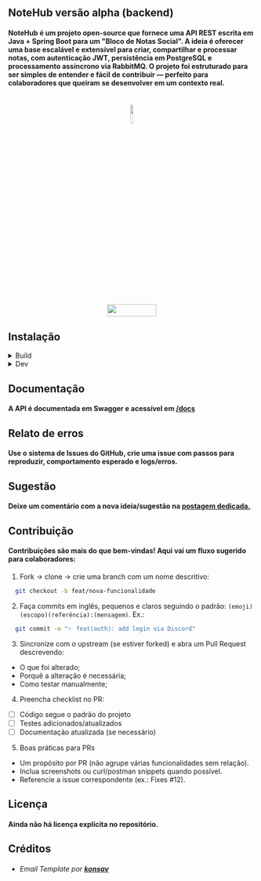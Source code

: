 
## NoteHub versão alpha (backend)

#### NoteHub é um projeto open-source que fornece uma API REST escrita em Java + Spring Boot para um "Bloco de Notas Social". A ideia é oferecer uma base escalável e extensível para criar, compartilhar e processar notas, com autenticação JWT, persistência em PostgreSQL e processamento assíncrono via RabbitMQ. O projeto foi estruturado para ser simples de entender e fácil de contribuir — perfeito para colaboradores que queiram se desenvolver em um contexto real.

<br>

<div align="center">
  <a href="https://notehub.com.br">
    <img width="10%" height="10%" src="https://github.com/lucas-adm/springboot-notehub/blob/main/src/main/resources/public/imgs/logo.png">
  </a>
</div>
<br>
<div align="center">
  <a href="https://github.com/lucas-adm/springboot-notehub/releases/tag/v1.0">
    <img width="100px" height="25px" src="https://img.shields.io/badge/notehub-v1.0-7c3aed">
  </a>
</div>

## Instalação

<details>

  <summary>Build</summary>

  #### Pré-requisitos(build):
  
  - Git
  - Docker
  
  1. Digite os seguintes comandos no terminal dentro da pasta desejada:
  ```bash
    git clone https://github.com/lucas-adm/springboot-notehub.git
    cd springboot-notehub
  ```

  2. Copie o arquivo de exemplo de variáveis de ambiente e ajuste conforme necessário:
  ```bash
    (Linux e macOS) cp .env.example .env
    (Windows) copy .env.example .env
  ```

  3. Suba a aplicação com Docker Compose:
  ```bash
    docker compose up -d
  ```

  4. Acesse a API em `http://localhost:8080` (por padrão). A documentação interativa normalmente fica em `http://localhost:8080/docs`.

  5. Para parar e remover containers:
  ```bash
    docker compose down --rmi all --volumes
  ```
  
</details>

<details>

  <summary>Dev</summary>

  #### Pré-requisitos(dev):

  - Git
  - Docker
  - Java 21

  1. Siga as intruções do build até a parte 2(faça a parte 2).

  2. Em docker-compose.yml comente os blocos:

  > Em ambiente de desenvolvimento será utilizado o banco de dados em memória e a aplicação será executada pela IDE.

  ```docker
  # postgres:
  #   image: postgres:14
  #   container_name: postgres
  #   environment:
  #     POSTGRES_DB: ${PGDATABASE}
  #     POSTGRES_USER: ${PGUSERNAME}
  #     POSTGRES_PASSWORD: ${PGPASSWORD}
  #   ports:
  #     - '5432:5432'
  #   volumes:
  #     - postgres_data:/var/lib/postgresql/data

  #   app:
  #     container_name: app
  #     build:
  #       context: .
  #       dockerfile: Dockerfile
  #     ports:
  #       - '8080:8080'
  #     env_file:
  #       - .env.example
  #     depends_on:
  #       - postgres
  #       - rabbitmq
  #       - mailhog
  
  # volumes:
  #   postgres_data:
  ```

  3. Suba a aplicação com Docker Compose:
  ```bash
    docker compose up -d
  ```

  4. Em `src/main/resources/application-dev.properties` preencha os valores das variáveis de ambiente:
  > O arquivo .env só atende ao ambiente de produção.
  ```properties
    api.server.host=${SERVER:http://localhost:8080}
    api.client.host=${http://localhost:3000}
    api.server.security.token.secret=${SECRET:seu-segredo}
    
    oauth.github.client.id=${GHCI:seu-github-client-id}
    oauth.github.client.secret=${GHCS:seu-github-client-secret}
    
    spring.rabbitmq.addresses=${RABBITMQ_ADDRESSES:amqp://user:root@rabbitmq:5672}
    broker.queue.activation.name=default.activation
    broker.queue.password.name=default.password
    broker.queue.email.name=default.email
    
    spring.mail.host=${SPRING_MAIL_HOST:mailhog}
    spring.mail.port=${SPRING_MAIL_PORT:1025}
    spring.mail.friendly.name=${SPRING_MAIL_FRIENDLY_NAME:seu-nome-amigável}
    spring.mail.username=${SPRING_MAIL_USERNAME:seu-email-de-teste}
    spring.mail.password=${SPRING_MAIL_PASSWORD:}
  ```

  5. Em `src/main/java/br/com/notehub/domain/notification/Notification.java` comente a seguinte parte:
  > O banco de dados em memória não oferece suporte ao tipo de coluna JSON/JSONB.
  ```java
    // @Column(columnDefinition = "JSONB")
    // @JdbcTypeCode(SqlTypes.JSON)
    @Convert(converter = NotificationFieldInfoConverter.class)
    private Map<String, Object> info;
  ```

  6. Inicie a aplicação.
  ```bash
    ./mvnw spring-boot:run
  ```

  7. Acesse a API em `http://localhost:8080` (por padrão). A documentação interativa normalmente fica em `http://localhost:8080/docs`.

  8. Para acessar a caixa de e-mails acesse `http://localhost:8025`.

  8. Para parar e remover containers acione `CTRL+C` no terminal e em seguide digite:
  ```bash
    docker compose down --rmi all --volumes
  ```
  
</details>

## Documentação
#### A API é documentada em Swagger e acessível em <a href="https://api.notehub.com.br/docs">/docs</a>

## Relato de erros
#### Use o sistema de Issues do GitHub, crie uma issue com passos para reproduzir, comportamento esperado e logs/erros.

## Sugestão
#### Deixe um comentário com a nova ideia/sugestão na <a href="https://notehub.com.br/notehub/52b89a65-1c87-4692-9bf8-5096b674fa40">postagem dedicada.</a>

## Contribuição
#### Contribuições são mais do que bem-vindas! Aqui vai um fluxo sugerido para colaboradores:

  1. Fork -> clone -> crie uma branch com um nome descritivo:
  ```bash
    git checkout -b feat/nova-funcionalidade
  ```

  2. Faça commits em inglês, pequenos e claros seguindo o padrão: `(emoji) (escopo)(referência):(mensagem)`. Ex.:
  ```bash
    git commit -m "✨ feat(auth): add login via Discord"
  ```

  3. Sincronize com o upstream (se estiver forked) e abra um Pull Request descrevendo:
  - O que foi alterado;
  - Porquê a alteração é necessária;
  - Como testar manualmente;

  4. Preencha checklist no PR:
  - [ ] Código segue o padrão do projeto
  - [ ] Testes adicionados/atualizados
  - [ ] Documentação atualizada (se necessário)

  5. Boas práticas para PRs
  - Um propósito por PR (não agrupe várias funcionalidades sem relação).
  - Inclua screenshots ou curl/postman snippets quando possível.
  - Referencie a issue correspondente (ex.: Fixes #12).

## Licença
#### Ainda não há licença explícita no repositório.

## Créditos

  - ###### Email Template por <a href="https://github.com/konsav/email-templates">***konsav***</a>
